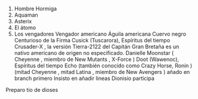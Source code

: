 1. Hombre Hormiga
2. Aquaman
3. Asterix
4. El átomo
5. Los vengadores
Vengador americano 
Águila americana 
Cuervo negro 
Centurioso de la Firma 
Cusick (Tuscarora), Espíritus del tiempo 
Crusader-X , la versión Tierra-2122 del Capitán Gran Bretaña es un nativo americano de origen no especificado.
Danielle Moonstar ( Cheyenne , miembro de New Mutants , X-Force )
Doot (Wawenoc), Espíritus del tiempo 
Echo (también conocido como Crazy Horse, Ronin ) (mitad Cheyenne , mitad Latina , miembro de New Avengers )
añado en branch primero
Insisto en añadir lineas
Dionisio participa

Preparo tio de dioses
